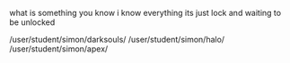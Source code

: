what is something you know 
i know everything its just lock and waiting to be unlocked 

/user/student/simon/darksouls/
/user/student/simon/halo/
/user/student/simon/apex/
